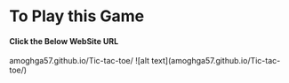 <h1>To Play this Game </h1>
<h4>Click the Below WebSite URL</h4>
amoghga57.github.io/Tic-tac-toe/
![alt text](amoghga57.github.io/Tic-tac-toe/)

